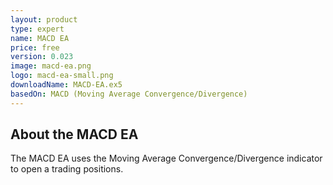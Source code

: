 ```yaml
---
layout: product
type: expert
name: MACD EA
price: free
version: 0.023
image: macd-ea.png
logo: macd-ea-small.png
downloadName: MACD-EA.ex5
basedOn: MACD (Moving Average Convergence/Divergence)
---
```


## About the <t>MACD EA</t>

The <t>MACD EA</t> uses the <t>Moving Average Convergence/Divergence</t> indicator to open a trading positions.
